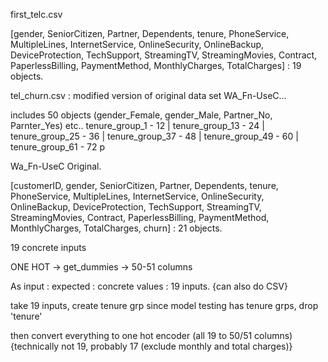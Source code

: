 first_telc.csv

[gender, SeniorCitizen, Partner, Dependents, tenure, PhoneService, MultipleLines,
InternetService, OnlineSecurity, OnlineBackup, DeviceProtection, TechSupport,
StreamingTV, StreamingMovies, Contract, PaperlessBilling, PaymentMethod,
MonthlyCharges, TotalCharges] : 19 objects.

tel_churn.csv : modified version of original data set WA_Fn-UseC...

includes 50 objects (gender_Female, gender_Male, Partner_No, Parnter_Yes) etc..
tenure_group_1 - 12 | tenure_group_13 - 24 | tenure_group_25 - 36 |
tenure_group_37 - 48 | tenure_group_49 - 60 | tenure_group_61 - 72 p

Wa_Fn-UseC Original.

[customerID, gender, SeniorCitizen, Partner, Dependents, tenure, PhoneService, MultipleLines,
InternetService, OnlineSecurity, OnlineBackup, DeviceProtection, TechSupport,
StreamingTV, StreamingMovies, Contract, PaperlessBilling, PaymentMethod,
MonthlyCharges, TotalCharges, churn] : 21 objects.

19 concrete inputs

ONE HOT -> get_dummies -> 50-51 columns

As input : expected : concrete values : 19 inputs. {can also do CSV}

take 19 inputs, create tenure grp since model testing has tenure grps, drop
'tenure'

then convert everything to one hot encoder (all 19 to 50/51 columns)
{technically not 19, probably 17 (exclude monthly and total charges)}